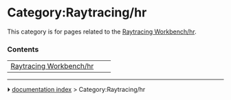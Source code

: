 # Category:Raytracing/hr
This category is for pages related to the [Raytracing Workbench/hr](Raytracing_Workbench/hr.md).

### Contents

|     |     |     |
| --- | --- | --- |
| [Raytracing Workbench/hr](Raytracing_Workbench/hr.md) |



---
⏵ [documentation index](../README.md) > Category:Raytracing/hr
